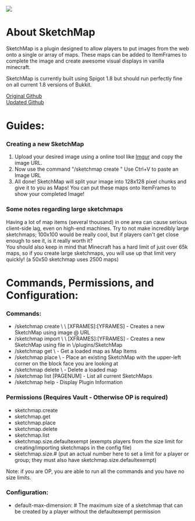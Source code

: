 <img src="http://i.imgur.com/4nAFu5K.png"></img>

<h1>About SketchMap</h1>

<p>SketchMap is a plugin designed to allow players to put images from the web onto a single or array of maps. These maps can be added to ItemFrames to complete the image and create awesome visual displays in vanilla minecraft.</p>
<p>SketchMap is currently built using Spigot 1.8 but should run  perfectly fine on all current 1.8 versions of Bukkit. </p>

<a href="https://github.com/slipswhitley/SketchMap" target="_blank">Original Github</a> </br>
<a href="https://github.com/trainphreak/SketchMap" target="_blank">Updated Github</a>
</br>
<h1>Guides:</h1>
<h3>  Creating a new SketchMap</h3>
<ol> 
  <li>Upload your desired image using a online tool like <a href="http://imgur.com>Imgur" target="_blank">Imgur</a> and copy the image URL.</li>
  <li>Now use the command "/sketchmap create <map-name> <URL>" Use Ctrl+V to paste an Image URL</li>
  <li>All done! SketchMap will split your image into 128x128 pixel chunks and give it to you as Maps! You can put these maps onto ItemFrames to show your completed Image!</li>
</ol>
<h3>  Some notes regarding large sketchmaps</h3>
Having a lot of map items (several thousand) in one area can cause serious client-side lag, even on high-end machines. Try to not make incredibly large sketchmaps; 100x100 would be really cool, but if players can't get close enough to see it, is it really worth it?</br>
You should also keep in mind that Minecraft has a hard limit of just over 65k maps, so if you create large sketchmaps, you will use up that limit very quickly! (a 50x50 sketchmap uses 2500 maps)
</br>
<h1>Commands, Permissions, and Configuration:</h1>
<h3>  Commands:</h3>
<ul>
  <li> /sketchmap create \<MAP-ID\> \<URL\> [XFRAMES]:[YFRAMES] -  Creates a new SketchMap using image @ URL</li>
  <li> /sketchmap import \<MAP-ID\> \<FILEPATH\> [XFRAMES]:[YFRAMES] -  Creates a new SketchMap using file in \<server path\>/plugins/SketchMap</li>
  <li> /sketchmap get \<MAP-ID\> - Get a loaded map as Map Items</li>
  <li> /sketchmap place \<MAP-ID\> - Place an existing SketchMap with the upper-left corner on the block face you are looking at</li>
  <li> /sketchmap delete \<MAP-ID\> - Delete a loaded map</li>
  <li> /sketchmap list [PAGENUM] - List all current SketchMaps</li>
  <li> /sketchmap help - Display Plugin Information</li>
</ul>

<h3>  Permissions (Requires Vault - Otherwise OP is required)</h3>
<ul>
  <li> sketchmap.create</li>
  <li> sketchmap.get</li>
  <li> sketchmap.place</li>
  <li> sketchmap.delete</li>
  <li> sketchmap.list</li>
  <li> sketchmap.size.defaultexempt (exempts players from the size limit for creating/importing sketchmaps in the config file)</li>
  <li> sketchmap.size.# (put an actual number here to set a limit for a player or group; they must also have sketchmap.size.defaultexempt)</li>
</ul>
Note: if you are OP, you are able to run all the commands and you have no size limits.

<h3>  Configuration: </h3>
<ul>
  <li>default-max-dimension: # The maximum size of a sketchmap that can be created by a player without the defaultexempt permission</li>
</ul>
